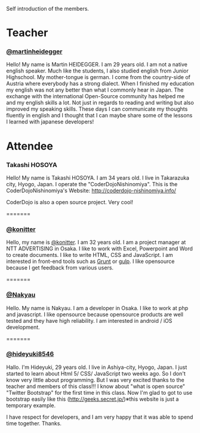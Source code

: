 Self introduction of the members.


# Teacher

### [@martinheidegger](https://github.com/martinheidegger)

Hello! My name is Martin HEIDEGGER. I am 29 years old.
I am not a native english speaker. Much like the students, I also studied english from Junior Highschool. My mother-tongue is german. I come from the country-side of Austria where everybody has a strong dialect. When I finished my education my english was not any better than what I commonly hear in Japan.
The exchange with the international Open-Source community has helped me and my english skills a lot. Not just in regards to reading and writing but also improved my speaking skills. These days I can communicate my thoughts fluently in english and I thought that I can maybe share some of the lessons I learned with japanese developers!

# Attendee

### Takashi HOSOYA

Hello! My name is Takashi HOSOYA. I am 34 years old.
I live in Takarazuka city, Hyogo, Japan.
I operate the "CoderDojoNishinomiya".
This is the CoderDojoNishinomiya's Website: http://coderdojo-nishinomiya.info/

CoderDojo is also a open source project.
Very cool!

=======
### [@konitter](https://github.com/konitter)

Hello, my name is [@konitter](https://github.com/konitter). I am 32 years old.
I am a project manager at NTT ADVERTISING in Osaka. I like to work with Excel, Powerpoint and Word to create documents. I like to write HTML, CSS and JavaScript. I am interested in front-end tools such as [Grunt](https://github.com/gruntjs/grunt) or [gulp](https://github.com/gulpjs/gulp).
I like opensource because I get feedback from various users.

=======
### [@Nakyau](https://github.com/nakyau)

Hello. My name is Nakyau. 
I am a developer in Osaka. I like to work at php and javascript.
I like opensource because opensource products are well tested and they have high reliability.
I am interested in android / iOS development.

=======
### [@hideyuki8546](https://github.com/hideyuki8546)

Hallo. I'm Hideyuki, 29 years old. I live in Ashiya-city, Hyogo, Japan.
I just started to learn about Html 5/ CSS/ JavaScript two weeks ago.
So I don't know very little about programming.
But I was very excited thanks to the teacher and members of this class!!!
I know about "what is open source" "Twitter Bootstrap" for the first time in this class. Now I'm glad to got to use bootstrap easily like this (http://geeks.secret.jp/)※this website is just a temporary example. 

I have respect for developers, and I am very happy that it was able to spend time together. Thanks.
